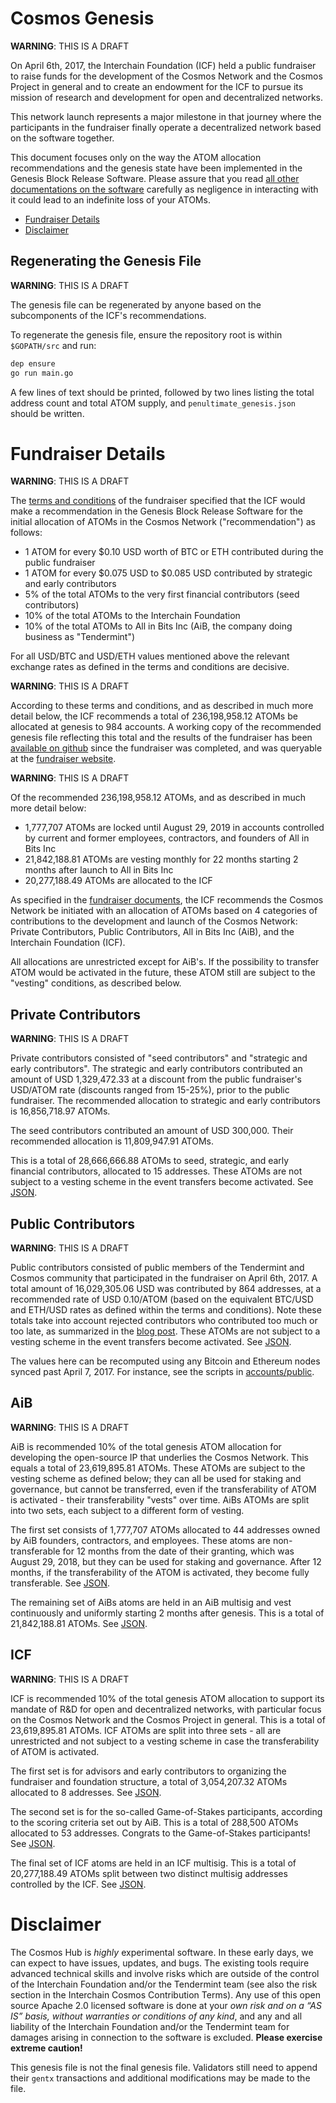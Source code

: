 # Cosmos Genesis

**WARNING**: THIS IS A DRAFT

On April 6th, 2017, the Interchain Foundation (ICF) held a public fundraiser 
to raise funds for the development of the Cosmos Network and the Cosmos Project
in general and to create an endowment for the ICF to pursue its mission of research 
and development for open and decentralized networks.

This network launch represents a major milestone in that journey where the participants
in the fundraiser finally operate a decentralized network based on the software together.

This document focuses only on the way the ATOM allocation recommendations and
the genesis state have been implemented in the Genesis Block Release Software.
Please assure that you read [all other documentations on the software](https://cosmos.network/docs/gaia/what-is-gaia.html) 
carefully as negligence in interacting with it could lead to an indefinite loss of your ATOMs. 

- [Fundraiser Details](#Fundraiser-Details)
- [Disclaimer](#Disclaimer)

## Regenerating the Genesis File

**WARNING**: THIS IS A DRAFT

The genesis file can be regenerated by anyone based on the subcomponents of the ICF's recommendations.

To regenerate the genesis file, ensure the repository root is within `$GOPATH/src` and run:

```bash
dep ensure
go run main.go
```

A few lines of text should be printed, followed by two lines listing the total address count and total ATOM supply, and `penultimate_genesis.json` should be written.

# Fundraiser Details

**WARNING**: THIS IS A DRAFT

The [terms and conditions](https://github.com/cosmos/cosmos/blob/master/fundraiser/Interchain%20Cosmos%20Contribution%20Terms%20-%20FINAL.pdf)
of the fundraiser specified that the ICF would make a recommendation in the
Genesis Block Release Software for the initial allocation of ATOMs in the Cosmos Network ("recommendation") as follows:

- 1 ATOM for every $0.10 USD worth of BTC or ETH contributed during the public
  fundraiser
- 1 ATOM for every $0.075 USD to $0.085 USD contributed by strategic and early
  contributors
- 5% of the total ATOMs to the very first financial contributors (seed
  contributors)
- 10% of the total ATOMs to the Interchain Foundation
- 10% of the total ATOMs to All in Bits Inc (AiB, the company doing business as "Tendermint")

For all USD/BTC and USD/ETH values mentioned above the relevant
exchange rates as defined in the terms and conditions are decisive.

**WARNING**: THIS IS A DRAFT

According to these terms and conditions, and as described in much more detail below, 
the ICF recommends a total of 236,198,958.12 ATOMs be allocated at genesis to 984
accounts. A working copy of the recommended genesis file reflecting this total and the
results of the fundraiser has been [available on
github](https://github.com/cosmos/fundraiser-lib/blob/master/src/atom_query/data/fundraiser_atoms.json)
since the fundraiser was completed, and was queryable at the [fundraiser
website](https://fundraiser.cosmos.network).

**WARNING**: THIS IS A DRAFT

Of the recommended 236,198,958.12 ATOMs, and as described in much more detail
below:

- 1,777,707 ATOMs are locked until August 29, 2019 in accounts controlled by current and former employees, contractors, and founders of All in Bits Inc
- 21,842,188.81 ATOMs are vesting monthly for 22 months starting 2 months after launch to All in Bits Inc
- 20,277,188.49 ATOMs are allocated to the ICF 

As specified in the [fundraiser 
documents](https://github.com/cosmos/cosmos/blob/master/fundraiser/Interchain%20Cosmos%20Contribution%20Terms%20-%20FINAL.pdf), 
the ICF recommends the Cosmos Network be initiated with an allocation of ATOMs based on 4 categories
of contributions to the development and launch of the Cosmos Network: Private Contributors, Public Contributors, All in Bits Inc (AiB), 
and the Interchain Foundation (ICF).

All allocations are unrestricted except for AiB's.
If the possibility to transfer ATOM would be
activated in the future, these ATOM still are subject to the
"vesting" conditions, as described below.

## Private Contributors

**WARNING**: THIS IS A DRAFT

Private contributors consisted of "seed contributors" and "strategic and early contributors".
The strategic and early contributors contributed an amount of USD 1,329,472.33
at a discount from the public fundraiser's USD/ATOM rate (discounts ranged from 15-25%),
prior to the public fundraiser. The recommended allocation to strategic
and early contributors is 16,856,718.97 ATOMs.

The seed contributors contributed an amount of USD 300,000. 
Their recommended allocation is 11,809,947.91 ATOMs.

This is a total of 28,666,666.88 ATOMs to seed, strategic, and early financial
contributors, allocated to 15 addresses.
These ATOMs are not subject to a vesting scheme in the event transfers become activated.
See [JSON](accounts/private/contributors.json).

## Public Contributors

**WARNING**: THIS IS A DRAFT

Public contributors consisted of public members of the Tendermint and Cosmos community
that participated in the fundraiser on April 6th, 2017. 
A total amount of 16,029,305.06 USD was contributed by 864 addresses, at a recommended rate of USD 0.10/ATOM
(based on the equivalent BTC/USD and ETH/USD rates as defined within the terms
and conditions).
Note these totals take into account rejected contributors who contributed too much or
too late, as summarized in the [blog
post](https://blog.cosmos.network/fundraiser-finalization-c31ae13d3f9b).
These ATOMs are not subject to a vesting scheme in the event transfers become activated.
See [JSON](accounts/public/contributors.json).

The values here can be recomputed using any Bitcoin and Ethereum nodes synced
past April 7, 2017. For instance, see the scripts in [accounts/public](accounts/public).

## AiB

**WARNING**: THIS IS A DRAFT

AiB is recommended 10% of the total genesis ATOM allocation for developing the open-source IP 
that underlies the Cosmos Network. This equals a total of 23,619,895.81 ATOMs.
These ATOMs are subject to the vesting scheme as defined below; they can all be used for staking and
governance, but cannot be transferred, even if the transferability of ATOM is activated -
their transferability "vests" over time. 
AiBs ATOMs are split into two sets, each subject to a different form of vesting.

The first set consists of 1,777,707 ATOMs allocated to 44 addresses owned by AiB founders, contractors, and employees.
These atoms are non-transferable for 12 months from the date of their granting, which was August 29, 2018, 
but they can be used for staking and governance. After 12 months, if the transferability of the ATOM is activated, they become fully transferable. See
[JSON](accounts/aib/employees.json).

The remaining set of AiBs atoms are held in an AiB multisig and vest
continuously and uniformly starting 2 months after genesis.
This is a total of 21,842,188.81 ATOMs.
See [JSON](accounts/aib/multisig.json).

## ICF

**WARNING**: THIS IS A DRAFT

ICF is recommended 10% of the total genesis ATOM allocation to support its mandate of R&D for open and decentralized
networks, with particular focus on the Cosmos Network and the Cosmos Project in general. 
This is a total of 23,619,895.81 ATOMs. 
ICF ATOMs are split into three sets - all are unrestricted and not subject to a
vesting scheme in case the transferability of ATOM is activated.

The first set is for advisors and early contributors to organizing the fundraiser and
foundation structure, a total of 3,054,207.32 ATOMs allocated to 8 addresses. See
[JSON](accounts/icf/early.json).

The second set is for the so-called Game-of-Stakes participants, according to the scoring
criteria set out by AiB. This is a total of 288,500 ATOMs allocated to 53
addresses. Congrats to the Game-of-Stakes participants! 
See [JSON](accounts/icf/gos.json).

The final set of ICF atoms are held in an ICF multisig. This is a total of
20,277,188.49 ATOMs split between two distinct multisig addresses controlled by
the ICF. See [JSON](accounts/icf/multisig.json).

# Disclaimer

The Cosmos Hub is *highly* experimental software. In these early days, we can
expect to have issues, updates, and bugs. The existing tools require advanced
technical skills and involve risks which are outside of the control of the
Interchain Foundation and/or the Tendermint team (see also the risk section in
the Interchain Cosmos Contribution Terms). Any use of this open source Apache
2.0 licensed software is done at your *own risk and on a “AS IS” basis, without
warranties or conditions of any kind*, and any and all liability of the
Interchain Foundation and/or the Tendermint team for damages arising in
connection to the software is excluded. **Please exercise extreme caution!**

This genesis file is not the final genesis file. Validators still need to 
append their `gentx` transactions and additional modifications may be made to the 
file.
